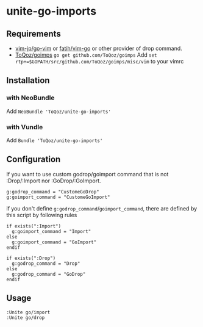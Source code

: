 # unite-go-imports

## Requirements

- [vim-jp/go-vim](http://github.com/vim-jp/go-vim) or [fatih/vim-go](http://github.com/fatih/vim-go) or other provider of drop command.
- [ToQoz/goimps](http://github.com/ToQoz/goimps)
	`go get github.com/ToQoz/goimps`
	Add `set rtp+=$GOPATH/src/github.com/ToQoz/goimps/misc/vim` to your vimrc

## Installation

### with NeoBundle

Add `NeoBundle 'ToQoz/unite-go-imports'`

### with Vundle

Add `Bundle 'ToQoz/unite-go-imports'`

## Configuration

If you want to use custom godrop/goimport command that is not :Drop/:Import nor :GoDrop/:GoImport.

```vim
g:godrop_command = "CustomeGoDrop"
g:goimport_command = "CustomeGoImport"
```

if you don't define `g:godrop_command`/`goimport_command`, there are defined by this script by following rules

```vim
if exists(":Import")
  g:goimport_command = "Import"
else
  g:goimport_command = "GoImport"
endif

if exists(":Drop")
  g:godrop_command = "Drop"
else
  g:godrop_command = "GoDrop"
endif
```

## Usage

```
:Unite go/import
:Unite go/drop
```
